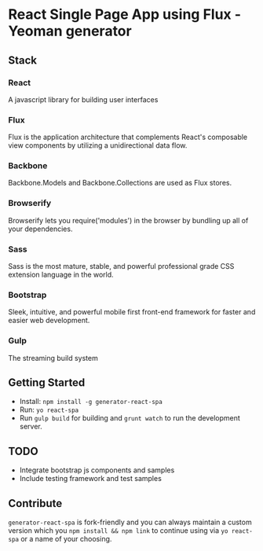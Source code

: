 # React Single Page App using Flux - Yeoman generator

## Stack

### React

A javascript library for building user interfaces

### Flux

Flux is the application architecture that complements React's composable view components by utilizing a unidirectional data flow.

### Backbone

Backbone.Models and Backbone.Collections are used as Flux stores.

### Browserify

Browserify lets you require('modules') in the browser by bundling up all of your dependencies.

### Sass

Sass is the most mature, stable, and powerful professional grade CSS extension language in the world.

### Bootstrap

Sleek, intuitive, and powerful mobile first front-end framework for faster and easier web development.

### Gulp

The streaming build system


## Getting Started

- Install: `npm install -g generator-react-spa`
- Run: `yo react-spa`
- Run `gulp build` for building and `grunt watch` to run the development server.

## TODO

- Integrate bootstrap js components and samples
- Include testing framework and test samples

## Contribute

`generator-react-spa` is fork-friendly and you can always maintain a custom version which you `npm install && npm link` to continue using via `yo react-spa` or a name of your choosing.